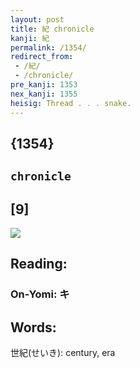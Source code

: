 ```yaml
---
layout: post
title: 紀 chronicle
kanji: 紀
permalink: /1354/
redirect_from:
 - /紀/
 - /chronicle/
pre_kanji: 1353
nex_kanji: 1355
heisig: Thread . . . snake.
---
```


## {1354}

## `chronicle`

## [9]

<div class="stroke"><img src="E7B480.png" /></div>

## Reading:

### On-Yomi: キ

## Words:

世紀(せいき): century, era
